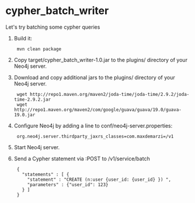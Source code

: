 # cypher_batch_writer
Let's try batching some cypher queries


1. Build it:

        mvn clean package

2. Copy target/cypher_batch_writer-1.0.jar to the plugins/ directory of your Neo4j server.

3. Download and copy additional jars to the plugins/ directory of your Neo4j server.

        wget http://repo1.maven.org/maven2/joda-time/joda-time/2.9.2/joda-time-2.9.2.jar
        wget http://repo1.maven.org/maven2/com/google/guava/guava/19.0/guava-19.0.jar

3. Configure Neo4j by adding a line to conf/neo4j-server.properties:

        org.neo4j.server.thirdparty_jaxrs_classes=com.maxdemarzi=/v1

4. Start Neo4j server.

5. Send a Cypher statement via :POST to  /v1/service/batch

        {
          "statements" : [ {
            "statement" : "CREATE (n:user {user_id: {user_id} }) ",
            "parameters" : {"user_id": 123}
          } ]
        }
